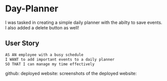 # Day-Planner
I was tasked in creating a simple daily planner with the abilty to save events. I also added a delete button as well!

## User Story

```md
AS AN employee with a busy schedule
I WANT to add important events to a daily planner
SO THAT I can manage my time effectively
```

github:
deployed website:
screenshots of the deployed website:
